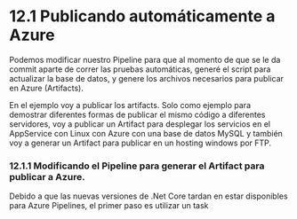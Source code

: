 # 12.1 Publicando automáticamente a Azure

Podemos modificar nuestro Pipeline para que al momento de que se le da commit aparte de correr las pruebas automáticas, generé el script para actualizar la base de datos, y genere los archivos necesarios para publicar en Azure \(Artifacts\). 

En el ejemplo voy a publicar los artifacts. Solo como ejemplo para demostrar diferentes formas de publicar el mismo código a diferentes servidores, voy a publicar un Artifact para desplegar los servicios en el AppService con Linux con Azure con una base de datos MySQL y también voy a generar un Artifact para publicar en un hosting windows por FTP.

### 12.1.1 Modificando el Pipeline para generar el Artifact para publicar a Azure.

Debido a que las nuevas versiones de .Net Core tardan en estar disponibles para Azure Pipelines, el primer paso es utilizar un task 

